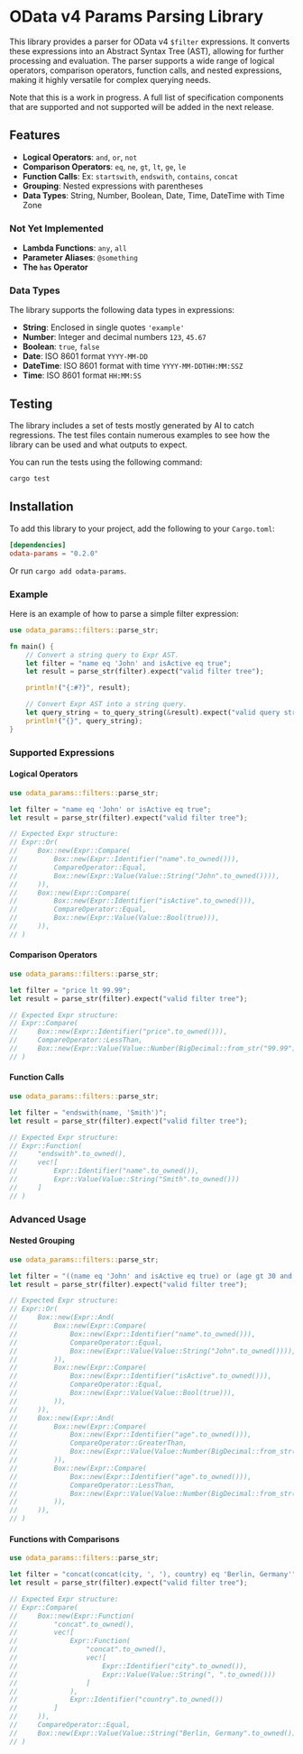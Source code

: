# OData v4 Params Parsing Library

This library provides a parser for OData v4 `$filter` expressions.
It converts these expressions into an Abstract Syntax Tree (AST),
allowing for further processing and evaluation. The parser supports
a wide range of logical operators, comparison operators, function calls,
and nested expressions, making it highly versatile for complex querying needs.

Note that this is a work in progress. A full list of specification components
that are supported and not supported will be added in the next release.

## Features

- **Logical Operators**: `and`, `or`, `not`
- **Comparison Operators**: `eq`, `ne`, `gt`, `lt`, `ge`, `le`
- **Function Calls**: Ex: `startswith`, `endswith`, `contains`, `concat`
- **Grouping**: Nested expressions with parentheses
- **Data Types**: String, Number, Boolean, Date, Time, DateTime with Time Zone

### Not Yet Implemented

- **Lambda Functions**: `any`, `all`
- **Parameter Aliases**: `@something`
- **The `has` Operator**

### Data Types

The library supports the following data types in expressions:

- **String**: Enclosed in single quotes `'example'`
- **Number**: Integer and decimal numbers `123`, `45.67`
- **Boolean**: `true`, `false`
- **Date**: ISO 8601 format `YYYY-MM-DD`
- **DateTime**: ISO 8601 format with time `YYYY-MM-DDTHH:MM:SSZ`
- **Time**: ISO 8601 format `HH:MM:SS`

## Testing

The library includes a set of tests mostly generated by AI to catch
regressions. The test files contain numerous examples to see how the
library can be used and what outputs to expect.

You can run the tests using the following command:

```sh
cargo test
```

## Installation

To add this library to your project, add the following to your `Cargo.toml`:

```toml
[dependencies]
odata-params = "0.2.0"
```

Or run `cargo add odata-params`.

### Example

Here is an example of how to parse a simple filter expression:

```rust
use odata_params::filters::parse_str;

fn main() {
    // Convert a string query to Expr AST.
    let filter = "name eq 'John' and isActive eq true";
    let result = parse_str(filter).expect("valid filter tree");

    println!("{:#?}", result);

    // Convert Expr AST into a string query.
    let query_string = to_query_string(&result).expect("valid query string");
    println!("{}", query_string);
}
```

### Supported Expressions

#### Logical Operators

```rust
use odata_params::filters::parse_str;

let filter = "name eq 'John' or isActive eq true";
let result = parse_str(filter).expect("valid filter tree");

// Expected Expr structure:
// Expr::Or(
//     Box::new(Expr::Compare(
//         Box::new(Expr::Identifier("name".to_owned())),
//         CompareOperator::Equal,
//         Box::new(Expr::Value(Value::String("John".to_owned()))),
//     )),
//     Box::new(Expr::Compare(
//         Box::new(Expr::Identifier("isActive".to_owned())),
//         CompareOperator::Equal,
//         Box::new(Expr::Value(Value::Bool(true))),
//     )),
// )
```

#### Comparison Operators

```rust
use odata_params::filters::parse_str;

let filter = "price lt 99.99";
let result = parse_str(filter).expect("valid filter tree");

// Expected Expr structure:
// Expr::Compare(
//     Box::new(Expr::Identifier("price".to_owned())),
//     CompareOperator::LessThan,
//     Box::new(Expr::Value(Value::Number(BigDecimal::from_str("99.99").unwrap()))),
// )
```

#### Function Calls

```rust
use odata_params::filters::parse_str;

let filter = "endswith(name, 'Smith')";
let result = parse_str(filter).expect("valid filter tree");

// Expected Expr structure:
// Expr::Function(
//     "endswith".to_owned(),
//     vec![
//         Expr::Identifier("name".to_owned()),
//         Expr::Value(Value::String("Smith".to_owned()))
//     ]
// )
```

### Advanced Usage

#### Nested Grouping

```rust
use odata_params::filters::parse_str;

let filter = "((name eq 'John' and isActive eq true) or (age gt 30 and age lt 50))";
let result = parse_str(filter).expect("valid filter tree");

// Expected Expr structure:
// Expr::Or(
//     Box::new(Expr::And(
//         Box::new(Expr::Compare(
//             Box::new(Expr::Identifier("name".to_owned())),
//             CompareOperator::Equal,
//             Box::new(Expr::Value(Value::String("John".to_owned()))),
//         )),
//         Box::new(Expr::Compare(
//             Box::new(Expr::Identifier("isActive".to_owned())),
//             CompareOperator::Equal,
//             Box::new(Expr::Value(Value::Bool(true))),
//         )),
//     )),
//     Box::new(Expr::And(
//         Box::new(Expr::Compare(
//             Box::new(Expr::Identifier("age".to_owned())),
//             CompareOperator::GreaterThan,
//             Box::new(Expr::Value(Value::Number(BigDecimal::from_str("30").unwrap()))),
//         )),
//         Box::new(Expr::Compare(
//             Box::new(Expr::Identifier("age".to_owned())),
//             CompareOperator::LessThan,
//             Box::new(Expr::Value(Value::Number(BigDecimal::from_str("50").unwrap()))),
//         )),
//     )),
// )
```

#### Functions with Comparisons

```rust
use odata_params::filters::parse_str;

let filter = "concat(concat(city, ', '), country) eq 'Berlin, Germany'";
let result = parse_str(filter).expect("valid filter tree");

// Expected Expr structure:
// Expr::Compare(
//     Box::new(Expr::Function(
//         "concat".to_owned(),
//         vec![
//             Expr::Function(
//                 "concat".to_owned(),
//                 vec![
//                     Expr::Identifier("city".to_owned()),
//                     Expr::Value(Value::String(", ".to_owned()))
//                 ]
//             ),
//             Expr::Identifier("country".to_owned())
//         ]
//     )),
//     CompareOperator::Equal,
//     Box::new(Expr::Value(Value::String("Berlin, Germany".to_owned())))
// )
```
